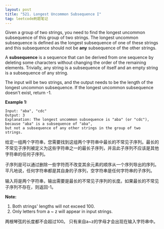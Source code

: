 ```yaml
---
layout: post
title: "521. Longest Uncommon Subsequence I"
tag: leetcode刷题笔记
---
```

Given a group of two strings, you need to find the longest uncommon subsequence of this group of two strings. The longest uncommon subsequence is defined as the longest subsequence of one of these strings and this subsequence should not be **any** subsequence of the other strings.

A **subsequence** is a sequence that can be derived from one sequence by deleting some characters without changing the order of the remaining elements. Trivially, any string is a subsequence of itself and an empty string is a subsequence of any string.

The input will be two strings, and the output needs to be the length of the longest uncommon subsequence. If the longest uncommon subsequence doesn't exist, return -1.

**Example 1:**

```
Input: "aba", "cdc"
Output: 3
Explanation: The longest uncommon subsequence is "aba" (or "cdc"), 
because "aba" is a subsequence of "aba", 
but not a subsequence of any other strings in the group of two strings. 
```

给定一组两个字符串，您需要找到这组两个字符串中最长的不常见子序列。最长的不常见子序列被定义为这些字符串之一的最长子序列，并且此子序列不应该是其他字符串的任何子序列。

子序列是可以通过删除一些字符而不改变其余元素的顺序从一个序列导出的序列。平凡地说，任何字符串都是其自身的子序列，空字符串是任何字符串的子序列。

输入将是两个字符串，输出需要是最长的不常见子序列的长度。如果最长的不常见子序列不存在，则返回-1。

**Note:**

1. Both strings' lengths will not exceed 100.
2. Only letters from a ~ z will appear in input strings.

两根琴弦的长度都不会超过100。
只有来自a~z的字母才会出现在输入字符串中。